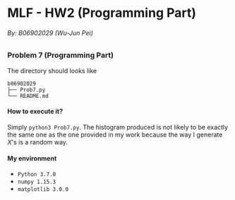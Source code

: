 # MLF - HW2 (Programming Part)

###### By: B06902029 (Wu-Jun Pei)

### Problem 7 (Programming Part)

The directory should looks like

```
b06902029
├── Prob7.py
└── README.md
```

#### How to execute it?

Simply `python3 Prob7.py`. The histogram produced is not likely to be exactly the same one as the one provided in my work because the way I generate $X$'s is a random way.

#### My environment

- `Python 3.7.0`
- `numpy 1.15.3`
- `matplotlib 3.0.0`
